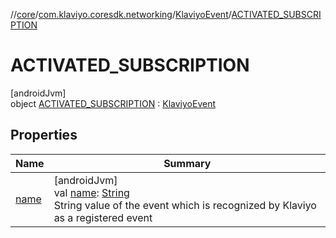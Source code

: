 //[core](../../../../index.md)/[com.klaviyo.coresdk.networking](../../index.md)/[KlaviyoEvent](../index.md)/[ACTIVATED_SUBSCRIPTION](index.md)

# ACTIVATED_SUBSCRIPTION

[androidJvm]\
object [ACTIVATED_SUBSCRIPTION](index.md) : [KlaviyoEvent](../index.md)

## Properties

| Name | Summary |
|---|---|
| [name](../name.md) | [androidJvm]<br>val [name](../name.md): [String](https://kotlinlang.org/api/latest/jvm/stdlib/kotlin/-string/index.html)<br>String value of the event which is recognized by Klaviyo as a registered event |
